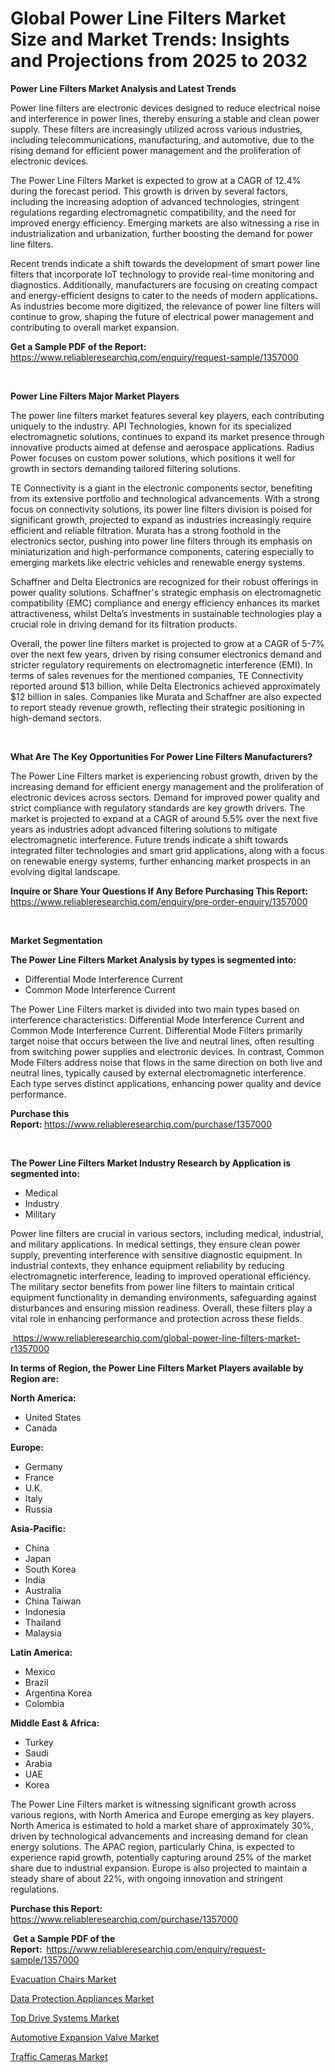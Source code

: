 <p><h1>Global Power Line Filters Market Size and Market Trends: Insights and Projections from 2025 to 2032</h1></p><p><strong>Power Line Filters Market Analysis and Latest Trends</strong></p>
<p><p>Power line filters are electronic devices designed to reduce electrical noise and interference in power lines, thereby ensuring a stable and clean power supply. These filters are increasingly utilized across various industries, including telecommunications, manufacturing, and automotive, due to the rising demand for efficient power management and the proliferation of electronic devices. </p><p>The Power Line Filters Market is expected to grow at a CAGR of 12.4% during the forecast period. This growth is driven by several factors, including the increasing adoption of advanced technologies, stringent regulations regarding electromagnetic compatibility, and the need for improved energy efficiency. Emerging markets are also witnessing a rise in industrialization and urbanization, further boosting the demand for power line filters.</p><p>Recent trends indicate a shift towards the development of smart power line filters that incorporate IoT technology to provide real-time monitoring and diagnostics. Additionally, manufacturers are focusing on creating compact and energy-efficient designs to cater to the needs of modern applications. As industries become more digitized, the relevance of power line filters will continue to grow, shaping the future of electrical power management and contributing to overall market expansion.</p></p>
<p><strong>Get a Sample PDF of the Report:&nbsp;</strong> <a href="https://www.reliableresearchiq.com/enquiry/request-sample/1357000?utm_campaign=103&utm_medium=2&utm_source=Github&utm_content=ia&utm_term=08042025&utm_id=power-line-filters">https://www.reliableresearchiq.com/enquiry/request-sample/1357000</a></p>
<p>&nbsp;</p>
<p><strong>Power Line Filters Major Market Players</strong></p>
<p><p>The power line filters market features several key players, each contributing uniquely to the industry. API Technologies, known for its specialized electromagnetic solutions, continues to expand its market presence through innovative products aimed at defense and aerospace applications. Radius Power focuses on custom power solutions, which positions it well for growth in sectors demanding tailored filtering solutions.</p><p>TE Connectivity is a giant in the electronic components sector, benefiting from its extensive portfolio and technological advancements. With a strong focus on connectivity solutions, its power line filters division is poised for significant growth, projected to expand as industries increasingly require efficient and reliable filtration. Murata has a strong foothold in the electronics sector, pushing into power line filters through its emphasis on miniaturization and high-performance components, catering especially to emerging markets like electric vehicles and renewable energy systems.</p><p>Schaffner and Delta Electronics are recognized for their robust offerings in power quality solutions. Schaffner's strategic emphasis on electromagnetic compatibility (EMC) compliance and energy efficiency enhances its market attractiveness, whilst Delta’s investments in sustainable technologies play a crucial role in driving demand for its filtration products. </p><p>Overall, the power line filters market is projected to grow at a CAGR of 5-7% over the next few years, driven by rising consumer electronics demand and stricter regulatory requirements on electromagnetic interference (EMI). In terms of sales revenues for the mentioned companies, TE Connectivity reported around $13 billion, while Delta Electronics achieved approximately $12 billion in sales. Companies like Murata and Schaffner are also expected to report steady revenue growth, reflecting their strategic positioning in high-demand sectors.</p></p>
<p>&nbsp;</p>
<p><strong>What Are The Key Opportunities For Power Line Filters Manufacturers?</strong></p>
<p><p>The Power Line Filters market is experiencing robust growth, driven by the increasing demand for efficient energy management and the proliferation of electronic devices across sectors. Demand for improved power quality and strict compliance with regulatory standards are key growth drivers. The market is projected to expand at a CAGR of around 5.5% over the next five years as industries adopt advanced filtering solutions to mitigate electromagnetic interference. Future trends indicate a shift towards integrated filter technologies and smart grid applications, along with a focus on renewable energy systems, further enhancing market prospects in an evolving digital landscape.</p></p>
<p><strong>Inquire or Share Your Questions If Any Before Purchasing This Report:</strong> <a href="https://www.reliableresearchiq.com/enquiry/pre-order-enquiry/1357000?utm_campaign=103&utm_medium=2&utm_source=Github&utm_content=ia&utm_term=08042025&utm_id=power-line-filters">https://www.reliableresearchiq.com/enquiry/pre-order-enquiry/1357000</a></p>
<p>&nbsp;</p>
<p><strong>Market Segmentation</strong></p>
<p><strong>The Power Line Filters Market Analysis by types is segmented into:</strong></p>
<p><ul><li>Differential Mode Interference Current</li><li>Common Mode Interference Current</li></ul></p>
<p><p>The Power Line Filters market is divided into two main types based on interference characteristics: Differential Mode Interference Current and Common Mode Interference Current. Differential Mode Filters primarily target noise that occurs between the live and neutral lines, often resulting from switching power supplies and electronic devices. In contrast, Common Mode Filters address noise that flows in the same direction on both live and neutral lines, typically caused by external electromagnetic interference. Each type serves distinct applications, enhancing power quality and device performance.</p></p>
<p><strong>Purchase this Report:&nbsp;</strong><a href="https://www.reliableresearchiq.com/purchase/1357000?utm_campaign=103&utm_medium=2&utm_source=Github&utm_content=ia&utm_term=08042025&utm_id=power-line-filters">https://www.reliableresearchiq.com/purchase/1357000</a></p>
<p>&nbsp;</p>
<p><strong>The Power Line Filters Market Industry Research by Application is segmented into:</strong></p>
<p><ul><li>Medical</li><li>Industry</li><li>Military</li></ul></p>
<p><p>Power line filters are crucial in various sectors, including medical, industrial, and military applications. In medical settings, they ensure clean power supply, preventing interference with sensitive diagnostic equipment. In industrial contexts, they enhance equipment reliability by reducing electromagnetic interference, leading to improved operational efficiency. The military sector benefits from power line filters to maintain critical equipment functionality in demanding environments, safeguarding against disturbances and ensuring mission readiness. Overall, these filters play a vital role in enhancing performance and protection across these fields.</p></p>
<p><a href="https://www.reliableresearchiq.com/global-power-line-filters-market-r1357000?utm_campaign=103&utm_medium=2&utm_source=Github&utm_content=ia&utm_term=08042025&utm_id=power-line-filters">&nbsp;https://www.reliableresearchiq.com/global-power-line-filters-market-r1357000</a></p>
<p><strong>In terms of Region, the Power Line Filters Market Players available by Region are:</strong></p>
<p>
    <p> <strong> North America: </strong>
        <ul>
            <li>United States</li>
            <li>Canada</li>
        </ul>
        </p> 
    <p> <strong> Europe: </strong>
        <ul>
            <li>Germany</li>
            <li>France</li>
            <li>U.K.</li>
            <li>Italy</li>
            <li>Russia</li>
        </ul>
        </p> 
    <p> <strong> Asia-Pacific: </strong>
        <ul>
            <li>China</li>
            <li>Japan</li>
            <li>South Korea</li>
            <li>India</li>
            <li>Australia</li>
            <li>China Taiwan</li>
            <li>Indonesia</li>
            <li>Thailand</li>
            <li>Malaysia</li>
        </ul>
        </p> 
    <p> <strong> Latin America: </strong>
        <ul>
            <li>Mexico</li>
            <li>Brazil</li>
            <li>Argentina Korea</li>
            <li>Colombia</li>
        </ul>
        </p> 
    <p> <strong> Middle East & Africa: </strong>
        <ul>
            <li>Turkey</li>
            <li>Saudi</li>
            <li>Arabia</li>
            <li>UAE</li>
            <li>Korea</li>
        </ul>
    </p>
    </p>
<p><p>The Power Line Filters market is witnessing significant growth across various regions, with North America and Europe emerging as key players. North America is estimated to hold a market share of approximately 30%, driven by technological advancements and increasing demand for clean energy solutions. The APAC region, particularly China, is expected to experience rapid growth, potentially capturing around 25% of the market share due to industrial expansion. Europe is also projected to maintain a steady share of about 22%, with ongoing innovation and stringent regulations.</p></p>
<p><strong>Purchase this Report: </strong><a href="https://www.reliableresearchiq.com/purchase/1357000?utm_campaign=103&utm_medium=2&utm_source=Github&utm_content=ia&utm_term=08042025&utm_id=power-line-filters">https://www.reliableresearchiq.com/purchase/1357000</a></p>
<p>&nbsp;<strong>Get a Sample PDF of the Report:&nbsp;&nbsp;</strong><a href="https://www.reliableresearchiq.com/enquiry/request-sample/1357000?utm_campaign=103&utm_medium=2&utm_source=Github&utm_content=ia&utm_term=08042025&utm_id=power-line-filters">https://www.reliableresearchiq.com/enquiry/request-sample/1357000</a></p>
<p><strong></strong></p>
<p><p><a href="https://github.com/sulvantomppa/Market-Research-Report-List-1/blob/main/evacuation-chairs-market.md?utm_campaign=103&utm_medium=2&utm_source=Github&utm_content=ia&utm_term=08042025&utm_id=power-line-filters">Evacuation Chairs Market</a></p><p><a href="https://github.com/stunzkocotpv/Market-Research-Report-List-1/blob/main/data-protection-appliances-market.md?utm_campaign=103&utm_medium=2&utm_source=Github&utm_content=ia&utm_term=08042025&utm_id=power-line-filters">Data Protection Appliances Market</a></p><p><a href="https://github.com/iwanesucices/Market-Research-Report-List-1/blob/main/top-drive-systems-market.md?utm_campaign=103&utm_medium=2&utm_source=Github&utm_content=ia&utm_term=08042025&utm_id=power-line-filters">Top Drive Systems Market</a></p><p><a href="https://github.com/trenkkwasek84/Market-Research-Report-List-1/blob/main/automotive-expansion-valve-market.md?utm_campaign=103&utm_medium=2&utm_source=Github&utm_content=ia&utm_term=08042025&utm_id=power-line-filters">Automotive Expansion Valve Market</a></p><p><a href="https://github.com/snapetylerho/Market-Research-Report-List-1/blob/main/traffic-cameras-market.md?utm_campaign=103&utm_medium=2&utm_source=Github&utm_content=ia&utm_term=08042025&utm_id=power-line-filters">Traffic Cameras Market</a></p></p>